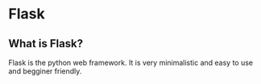 # Flask

## What is Flask?

Flask is the python web framework. It is very minimalistic and easy to use and begginer friendly.

